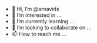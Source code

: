 - 👋 Hi, I’m @arnavids
- 👀 I’m interested in ...
- 🌱 I’m currently learning ...
- 💞️ I’m looking to collaborate on ...
- 📫 How to reach me ...

<!---
arnavids/arnavids is a ✨ special ✨ repository because its `README.md` (this file) appears on your GitHub profile.
You can click the Preview link to take a look at your changes.
--->
